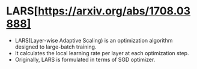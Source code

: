 # LARS[https://arxiv.org/abs/1708.03888]
- LARS(Layer-wise Adaptive Scaling) is an optimization algorithm designed to large-batch training. 
- It calculates the local learning rate per layer at each optimization step.
- Originally, LARS is formulated in terms of SGD optimizer.



